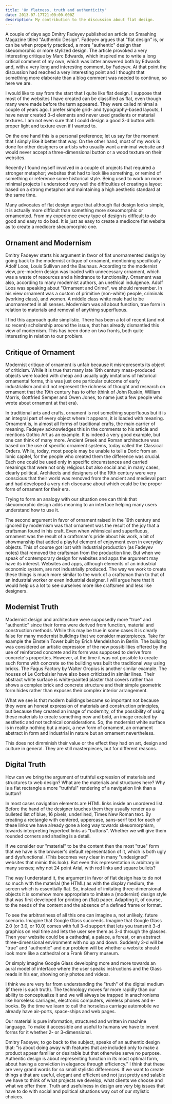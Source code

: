 ```yaml
---
title: 'On flatness, truth and authenticity'
date: 2013-07-17T21:00:00.000Z
description: My contribution to the discussion about flat design.
---
```

A couple of days ago Dmitry Fadeyev published an article on Smashing Magazine titled "Authentic Design". Fadeyev argues that "flat design" is, or can be when properly practiced, a more "authentic" design than skeuomorphic or more stylized design. The article provoked a very interesting critique by Marc Edwards, which inspired me to write a long critical comment of my own, which was latter answered both by Edwards and, with a very long and interesting comment, by Fadeyev. At that point the discussion had reached a very interesting point and I thought that something more elaborate than a blog comment was needed to continue, so here we are.

I would like to say from the start that I quite like flat design. I suppose that most of the websites I have created can be classified as flat, even though many were made before the term appeared. They were called minimal a couple of years ago. I prefer simple grid- and typography-based layouts, I have never created 3-d elements and never used gradients or material textures. I am not even sure that I could design a good 3-d button with proper light and texture even if I wanted to.

On the one hand this is a personal preference; let us say for the moment that I simply like it better that way. On the other hand, most of my work is done for other designers or artists who usually want a minimal website and would never accept a three-dimensional button or a wood texture on their websites.

Recently I found myself involved in a couple of projects that required a stronger metaphor; websites that had to look like something, or remind of something or reference some historical style. Being used to work on more minimal projects I understood very well the difficulties of creating a layout based on a strong metaphor and maintaining a high aesthetic standard at the same time.

Many advocates of flat design argue that although flat design looks simple, it is actually more difficult than something more skeuomorphic or ornamented. From my experience every type of design is difficult to do good and easy to do bad. It is just as easy to create a mediocre flat website as to create a mediocre skeuomorphic one.



## Ornament and Modernism

Dmitry Fadeyev starts his argument in favor of flat unornamented design by going back to the modernist critique of ornament, mentioning specifically Adolf Loos, Louis Sullivan and the Bauhaus. According to the modernist view, pre-modern design was loaded with unnecessary ornament, which was a waste of resources and a hindrance to functionality. Ornament was also, according to many modernist authors, an unethical indulgence. Adolf Loos was speaking about "Ornament and Crime", we should remember. In his view ornament was a custom of primitive (non-white) people, criminals (working class), and women. A middle class white male had to be unornamented in all senses. Modernism was all about function, true form in relation to materials and removal of anything superfluous.

I find this approach quite simplistic. There has been a lot of recent (and not so recent) scholarship around the issue, that has already dismantled this view of modernism. This has been done on two fronts, both quite interesting in relation to our problem.



## Critique of Ornament

Modernist critique of ornament is unfair because it misrepresents its object of criticism. While it is true that many late 19th century mass-produced objects were loaded with cheap and usually ugly imitations of historical ornamental forms, this was just one particular outcome of early industrialism and did not represent the richness of thought and research on ornament that the 19th century has to offer (think of John Ruskin, William Morris, Gottfried Semper and Owen Jones, to name just a few people who wrote about ornament at that era).

In traditional arts and crafts, ornament is not something superfluous but it is an integral part of every object where it appears, it is loaded with meaning. Ornament is, in almost all forms of traditional crafts, the main carrier of meaning. Fadeyev acknowledges this in the comments to his article and mentions Gothic Art as an example. It is indeed a very good example, but one can think of many more. Ancient Greek and Roman architecture was based on the use of specific ornament systems, today called the Classical Orders. While, today, most people may be unable to tell a Doric from an Ionic capitel, for the people who created them the difference was crucial. Each one could be used only in specific circumstances and carried meanings that were not only religious but also social and, in many cases, clearly political. Architects and designers of the 19th century were very conscious that their world was removed from the ancient and medieval past and had developed a very rich discourse about which could be the proper form of ornament for their era.

Trying to form an analogy with our situation one can think that skeuomorphic design adds meaning to an interface helping many users understand how to use it.

The second argument in favor of ornament raised in the 19th century and ignored by modernism was that ornament was the result of the joy that a craftsman found in his craft. Even when whimsical and superfluous, ornament was the result of a craftsman's pride about his work, a bit of showmanship that added a playful element of enjoyment even in everyday objects. This of course got lost with industrial production (as Fadeyev notes) that removed the craftsman from the production line. But when we speak of contemporary design for websites and apps the argument may have its interest. Websites and apps, although elements of an industrial economic system, are not industrially produced. The way we work to create these things is much more similar to the work of a craftsman than to that of an industrial worker or even industrial designer. I will argue here that it would help us a lot to see ourselves more like craftsmen and less like designers.



## Modernist Truth

Modernist design and architecture were supposedly more "true" and "authentic" since their forms were derived from function, material and construction methods. While this may be true in some cases it is clearly false for many modernist buildings that we consider masterpieces. Take for example the Einstein Tower built by Erich Mendelshon in Berlin. The building was considered an artistic expression of the new possibilities offered by the use of reinforced concrete and its form was supposed to derive from concrete's properties. However, at the time it was not possible to create such forms with concrete so the building was built the traditional way using bricks. The Fagus Factory by Walter Gropius is another similar example. The houses of Le Corbuisier have also been criticized in similar lines. Their abstract white surface is white-painted plaster that covers rather than shows a complex brick and concrete structure and their simple geometric form hides rather than exposes their complex interior arrangement.

What we see is that modern buildings became so important not because they were an honest expression of materials and construction principles, but because they created an image of modernity, of the possibility of using these materials to create something new and bold, an image created by aesthetic and not technical considerations. So, the modernist white surface is in reality nothing but a mask, a new form of ornament, an ornament abstract in form and industrial in nature but an ornament nevertheless.

This does not dimminish their value or the effect they had on art, design and culture in general. They are still masterpieces, but for different reasons.



## Digital Truth

How can we bring the argument of truthful expression of materials and structures to web design? What are the materials and structures here? Why is a flat rectangle a more "truthful" rendering of a navigation link than a button?

In most cases navigation elements are HTML links inside an unordered list. Before the hand of the designer touches them they usually render as a bulleted list of blue, 16 pixels, underlined, Times New Roman text. By creating a rectangle with centered, uppercase, sans-serif text for each of these links we have already gone a long way towards skeuomorphism, towards interpreting hypertext links as "buttons". Whether we will give them rounded corners and shading is a detail.

If we consider our "material" to be the content then the most "true" form that we have is the browser's default representation of it, which is both ugly and dysfunctional. (This becomes very clear in many "undesigned" websites that mimic this look). But even this representation is arbitrary in many senses; why not 24 point Arial, with red links and square bullets?

The way I understand it, the argument in favor of flat design has to do not so much with the material (the HTML) as with the display medium, the screen which is essentially flat. So, instead of imitating three-dimensional objects it is somehow more appropriate to imitate a (modernist) design style that was first developed for printing on (flat) paper. Adapting it, of course, to the needs of the content and the absence of a defined frame or format.

To see the arbitrariness of all this one can imagine a, not unlikely, future scenario. Imagine that Google Glass succeeds. Imagine that Google Glass 2.0 (or 3.0, or 10.0) comes with full 3-d support that lets you transmit 3-d graphics on real time and lets the user see them as 3-d through the glasses. Then your website could be a cathedral, a palace, a forest, or an abstract three-dimensional environment with no up and down. Suddenly 3-d will be "true" and "authentic" and our problem will be whether a website should look more like a cathedral or a Frank Gherry museum.

Or simply imagine Google Glass developing more and more towards an aural model of interface where the user speaks instructions and the Glass reads in his ear, showing only photos and videos.

I think we are very far from understanding the "truth" of the digital medium (if there is such truth). The technology moves far more rapidly than our ability to conceptualize it and we will always be trapped in anachronisms like horseless carriages, electronic computers, wireless phones and e-books. By the time we learn to call the horseless carriage automobile we already have air-ports, space-ships and web pages.

Our material is pure information, structured and written in machine language. To make it accessible and useful to humans we have to invent forms for it whether 2- or 3-dimensional.

Dmitry Fadeyev, to go back to the subject, speaks of an authentic design that: "is about doing away with features that are included only to make a product appear familiar or desirable but that otherwise serve no purpose. Authentic design is about representing function in its most optimal form, about having a conviction in elegance through efficiency." I think that these are very grand words for so small stylistic differences. If we want to create things a that are useful, elegant and efficient and not just pretty and salable we have to think of what projects we develop, what clients we choose and what we offer them. Truth and usefulness in design are very big issues that have to do with social and political situations way out of our stylistic choices.
